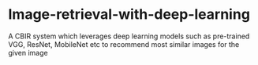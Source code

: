 # Image-retrieval-with-deep-learning
A CBIR system which leverages deep learning models such as pre-trained VGG, ResNet, MobileNet etc to recommend most similar images for the given image
